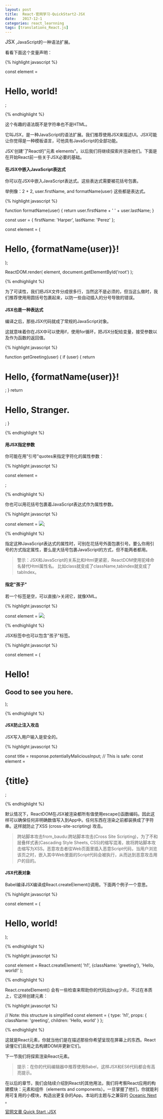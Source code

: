 ```yaml
---
layout: post
title:  React-官网学习-QuickStart2-JSX
date:   2017-12-1
categories: react_learnning
tags: [translations_React.js]
---
```

<big>JSX</big> ,JavaScript的一种语法扩展。

看看下面这个变量声明：

{% highlight javascript %}

const element = <h1>Hello, world!</h1>;

{% endhighlight %}

这个有趣的语法既不是字符串也不是HTML。

它叫JSX，是一种JavaScript的语法扩展。我们推荐使用JSX来描述UI。JSX可能让你觉得是一种模板语言，可他具有JavaScript的全部功能。

JSX'创建'了React的"元素 elements"。以后我们将继续探索并渲染他们。下面是在开始React前一些关于JSX必要的基础。

#### 在JSX中嵌入JavaScript表达式

你可以在JSX中嵌入JavaScript表达式。这些表达式需要被花括号包裹。

举例像：2 + 2, user.firstName, and formatName(user) 这些都是表达式。

{% highlight javascript %}

function formatName(user) {
  return user.firstName + ' ' + user.lastName;
}

const user = {
  firstName: 'Harper',
  lastName: 'Perez'
};

const element = (
  <h1>
    Hello, {formatName(user)}!
  </h1>
);

ReactDOM.render(
  element,
  document.getElementById('root')
);

{% endhighlight %}

为了可读性，我们把JSX文件分成很多行，当然这不是必须的，但当这么做时，我们推荐使用用圆括号包裹起来，以防一些自动插入的分号导致的错误。

#### JSX也是一种表达式

编译之后，那些JSX代码就成了常规的JavaScript对象。

这就意味着你在JSX中可以使用if，使用for循环，把JSX分配给变量，接受参数以及作为函数的返回值。

{% highlight javascript %}

function getGreeting(user) {
  if (user) {
    return <h1>Hello, {formatName(user)}!</h1>;
  }
  return <h1>Hello, Stranger.</h1>;
}

{% endhighlight %}

#### 用JSX指定参数

你可能在用"引号"quotes来指定字符化的属性参数：

{% highlight javascript %}

const element = <div tabIndex="0"></div>;

{% endhighlight %}

你也可以用花括号包裹着JavaScript表达式作为属性参数。

{% highlight javascript %}

const element = <img src={user.avatarUrl}></img>;

{% endhighlight %}

指定这种JavaScript表达式的属性时，可别在花括号外面包裹引号。要么你用引号的方式指定属性，要么是大括号包裹JavaScript的方式，但不能两者都用。

>警示：JSX和JavaScript的关系比和Html更紧密，ReactDOM使用驼峰命名替代Html属性名。
比如class就变成了className,tabindex就变成了tabIndex。

#### 指定"孩子"


若一个标签是空，可以直接/>关闭它，就像XML。

{% highlight javascript %}

const element = <img src={user.avatarUrl} />;

{% endhighlight %}

JSX标签中也可以包含"孩子"标签。

{% highlight javascript %}

const element = (
  <div>
    <h1>Hello!</h1>
    <h2>Good to see you here.</h2>
  </div>
);

{% endhighlight %}

#### JSX防止注入攻击

JSX写入用户输入是安全的。

{% highlight javascript %}

const title = response.potentiallyMaliciousInput;
// This is safe:
const element = <h1>{title}</h1>;

{% endhighlight %}

默认情况下，ReactDOM在JSX被渲染都所有值使用escape()函数编码。因此这样可以确保任何非明确数值写入到App中。任何东西在渲染之前都装换成了字符串。这样就防止了XSS (cross-site-scripting) 攻击。

>跨站脚本攻击from_baudu:跨站脚本攻击(Cross Site Scripting)，为了不和层叠样式表(Cascading Style Sheets, CSS)的缩写混淆，故将跨站脚本攻击缩写为XSS。恶意攻击者往Web页面里插入恶意Script代码，当用户浏览该页之时，嵌入其中Web里面的Script代码会被执行，从而达到恶意攻击用户的目的。

#### JSX代表对象

Babel编译JSX编译成React.createElement()调用。下面两个例子一个意思。

{% highlight javascript %}

const element = (
  <h1 className="greeting">
    Hello, world!
  </h1>
);

{% endhighlight %}

{% highlight javascript %}

const element = React.createElement(
  'h1',
  {className: 'greeting'},
  'Hello, world!'
);

{% endhighlight %}

React.createElement() 会有一些检查来帮助你的代码出bug少点，不过在本质上，它这样创建元素：

{% highlight javascript %}

// Note: this structure is simplified
const element = {
  type: 'h1',
  props: {
    className: 'greeting',
    children: 'Hello, world'
  }
};

{% endhighlight %}

这就是React元素，你就当他们是在描述那些你希望呈现在屏幕上的东西。React读懂它们且用之去构建DOM并更新它们。

下一节我们将探索渲染React元素。

>提示：在你的代码编辑器中推荐使用Babel，这样JSX和ES6代码都会有高亮提示。

在以后的章节，我们会陆续介绍到React的其他用法，我们将考察React应用的构建模块：元素和组件（elements and components）。一旦掌握了他们，你就能利用可复用的小模块，构造出更复杂的App。本站的主题与之兼容的 [Oceanic Next](https://labs.voronianski.com/oceanic-next-color-scheme/) 。


[官网文章 Quick Start :JSX](https://reactjs.org/docs/introducing-jsx.html)
